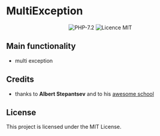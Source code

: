 #  MultiException


<p align="center">
<img src="https://img.shields.io/badge/PHP-7.2-orange.svg" alt="PHP-7.2"/>
<img src="https://img.shields.io/badge/licence-MIT-lightgray.svg" alt="Licence MIT"/>
</p>

## Main functionality
* multi exception


## Credits
* thanks to **Albert Stepantsev** and to his [awesome school](https://pr-of-it.ru/courses/php-2.html)

## License

This project is licensed under the MIT License.
